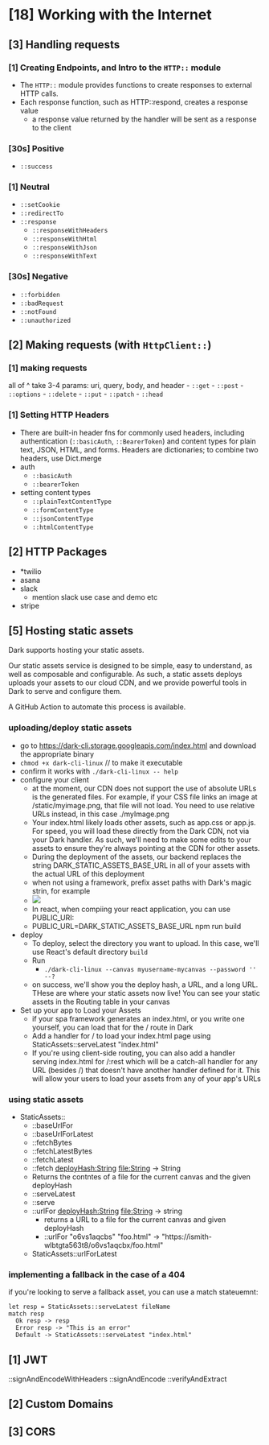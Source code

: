 # [18] Working with the Internet


## [3] Handling requests

### [1] Creating Endpoints, and Intro to the `HTTP::` module
- The `HTTP::` module provides functions to create responses to external HTTP calls.
- Each response function, such as HTTP::respond, creates a response value
	- a response value returned by the handler will be sent as a response to the client

### [30s] Positive
- `::success`

### [1] Neutral
- `::setCookie`
- `::redirectTo`
- `::response`
	- `::responseWithHeaders`
	- `::responseWithHtml`
	- `::responseWithJson`
	- `::responseWithText`

### [30s] Negative
- `::forbidden`
- `::badRequest`
- `::notFound`
- `::unauthorized`


## [2] Making requests (with `HttpClient::`)
### [1] making requests
all of ^ take 3-4 params: uri, query, body, and header
	- `::get`
	- `::post`
	- `::options`
	- `::delete`
	- `::put`
	- `::patch`
	- `::head`

### [1] Setting HTTP Headers
- There are built-in header fns for commonly used headers, including authentication (`::basicAuth`, `::BearerToken`) and content types for plain text, JSON, HTML, and forms. Headers are dictionaries; to combine two headers, use Dict.merge
- auth
	- `::basicAuth`
	- `::bearerToken`
- setting content types
	- `::plainTextContentType`
	- `::formContentType`
	- `::jsonContentType`
	- `::htmlContentType`


## [2] HTTP Packages
- *twilio
- asana
- slack
	- mention slack use case and demo etc
- stripe


## [5] Hosting static assets
Dark supports hosting your static assets.

Our static assets service is designed to be simple, easy to understand, as well as composable and configurable. As such, a static assets deploys uploads your assets to our cloud CDN, and we provide powerful tools in Dark to serve and configure them.

A GitHub Action to automate this process is available.

### uploading/deploy static assets
- go to https://dark-cli.storage.googleapis.com/index.html and download the appropriate binary
- `chmod +x dark-cli-linux` // to make it executable
- confirm it works with `./dark-cli-linux -- help`
- configure your client
	- at the moment, our CDN does not support the use of absolute URLs is the generated files. For example, if your CSS file links an image at /static/myimage.png, that file will not load. You need to use relative URLs instead, in this case ./myImage.png
	- Your index.html likely loads other assets, such as app.css or app.js. For speed, you will load these directly from the Dark CDN, not via your Dark handler. As such, we'll need to make some edits to your assets to ensure they're always pointing at the CDN for other assets.
	- During the deployment of the assets, our backend replaces the string DARK_STATIC_ASSETS_BASE_URL in all of your assets with the actual URL of this deployment
	- when not using a framework, prefix asset paths with Dark's magic strin, for example
	- <img src="DARK_STATIC_ASSETS_BASE_URL/logo.svg" />
	- In react, when compiing your react application, you can use PUBLIC_URI:
	- PUBLIC_URL=DARK_STATIC_ASSETS_BASE_URL npm run build
- deploy
	- To deploy, select the directory you want to upload. In this case, we'll use React's default directory `build`
	- Run
		- `./dark-cli-linux --canvas myusername-mycanvas --password '' --?`
	- on success, we'll show you the deploy hash, a URL, and a long URL. THese are where your static assets now live! You can see your static assets in the Routing table in your canvas
- Set up your app to Load your Assets
	- if your spa framework generates an index.html, or you write one yourself, you can load that for the / route in Dark
	- Add a handler for / to load your index.html page using StaticAssets::serveLatest "index.html"
	- If you're using client-side routing, you can also add a handler serving index.html for /:rest which will be a catch-all handler for any URL (besides /) that doesn't have another handler defined for it. This will allow your users to load your assets from any of your app's URLs

### using static assets
- StaticAssets::
	- ::baseUrlFor
	- ::baseUrlForLatest
	- ::fetchBytes
	- ::fetchLatestBytes
	- ::fetchLatest 
	- ::fetch <deployHash:String> <file:String> -> String
	- Returns the contntes of a file for the current canvas and the given deployHash
	- ::serveLatest
	- ::serve
	- ::urlFor <deployHash:String> <file:String> -> string
		- returns a URL to a file for the current canvas and given deployHash
		- ::urlFor "o6vs1aqcbs" "foo.html" -> "https://ismith-wlbtgta563t8/o6vs1aqcbx/foo.html"
	- StaticAssets::urlForLatest

### implementing a fallback in the case of a 404
if you're looking to serve a fallback asset, you can use a match stateuemnt:

```
let resp = StaticAssets::serveLatest fileName
match resp
  Ok resp -> resp
  Error resp -> "This is an error"
  Default -> StaticAssets::serveLatest "index.html"
```

## [1] JWT
::signAndEncodeWithHeaders
::signAndEncode
::verifyAndExtract


## [2] Custom Domains


## [3] CORS